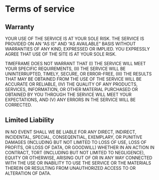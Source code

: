 # Terms of service

## Warranty

YOUR USE OF THE SERVICE IS AT YOUR SOLE RISK. THE SERVICE IS PROVIDED ON AN “AS IS” AND “AS AVAILABLE” BASIS WITHOUT WARRANTIES OF ANY KIND, EXPRESSED OR IMPLIED. YOU EXPRESSLY AGREE THAT USE OF THE SITE IS AT YOUR SOLE RISK.

TIMEFRAME DOES NOT WARRANT THAT (I) THE SERVICE WILL MEET YOUR SPECIFIC REQUIREMENTS, (II) THE SERVICE WILL BE UNINTERRUPTED, TIMELY, SECURE, OR ERROR-FREE, (III) THE RESULTS THAT MAY BE OBTAINED FROM THE USE OF THE SERVICE WILL BE ACCURATE OR RELIABLE, (IV) THE QUALITY OF ANY PRODUCTS, SERVICES, INFORMATION, OR OTHER MATERIAL PURCHASED OR OBTAINED BY YOU THROUGH THE SERVICE WILL MEET YOUR EXPECTATIONS, AND (V) ANY ERRORS IN THE SERVICE WILL BE CORRECTED.

## Limited Liability

IN NO EVENT SHALL WE BE LIABLE FOR ANY DIRECT, INDIRECT, INCIDENTAL, SPECIAL, CONSEQENTIAL, EXEMPLARY, OR PUNITIVE DAMAGES (INCLUDING BUT NOT LIMITED TO LOSS OF USE, LOSS OF PROFITS, OR LOSS OF DATA, OR GOODWILL) WHETHER IN AN ACTION IN CONTRACT, TORT (INCLUDING BUT NOT LIMITED TO NEGLIGENCE), EQUITY OR OTHERWISE, ARISING OUT OF OR IN ANY WAY CONNECTED WITH THE USE OR INABILITY TO USE THE SERVICE OR THE MATERIALS THEREIN OR RESULTING FROM UNAUTHORIZED ACCESS TO OR ALTERATION OF DATA.